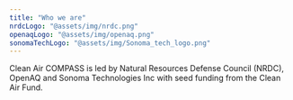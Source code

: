 ```yaml
---
title: "Who we are"
nrdcLogo: "@assets/img/nrdc.png"
openaqLogo: "@assets/img/openaq.png"
sonomaTechLogo: "@assets/img/Sonoma_tech_logo.png"
---
```


Clean Air COMPASS is led by Natural Resources Defense Council (NRDC), OpenAQ and Sonoma
Technologies Inc with seed funding from the Clean Air Fund.
